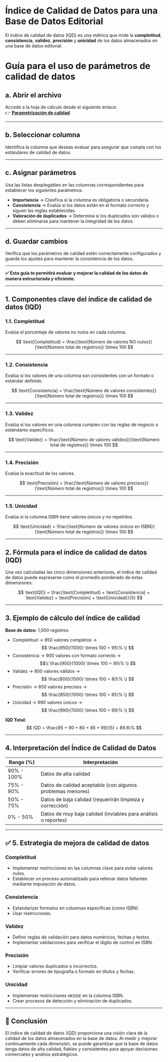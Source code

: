 
# Índice de Calidad de Datos para una Base de Datos Editorial

El índice de calidad de datos (IQD) es una métrica que mide la **completitud**, **consistencia**, **validez**, **precisión** y **unicidad** de los datos almacenados en una base de datos editorial.


# Guía para el uso de parámetros de calidad de datos

## a. Abrir el archivo
Accede a la hoja de cálculo desde el siguiente enlace:  
👉 [**Parametrización de calidad**](https://docs.google.com/spreadsheets/d/1pPO_obkfmVQWzPJz8hAdkly9GrDG-SgA_NEvTtR2jlY/edit?usp=sharing)  

---

## b. Seleccionar columna
Identifica la columna que deseas evaluar para asegurar que cumpla con los estándares de calidad de datos.

---

## c. Asignar parámetros
Usa las listas desplegables en las columnas correspondientes para establecer los siguientes parámetros:

- **Importancia** → Clasifica si la columna es obligatoria o secundaria.  
- **Consistencia** → Evalúa si los datos están en el formato correcto y siguen las reglas establecidas.  
- **Valoración de duplicados** → Determina si los duplicados son válidos o deben eliminarse para mantener la integridad de los datos.  

---

## d. Guardar cambios
Verifica que los parámetros de calidad estén correctamente configurados y guarda los ajustes para mantener la consistencia de los datos.  

---

**✅ Esta guía te permitirá evaluar y mejorar la calidad de los datos de manera estructurada y eficiente.**



---
## 1. Componentes clave del índice de calidad de datos (IQD)

### 1.1. Completitud
Evalúa el porcentaje de valores no nulos en cada columna.

$$ 
\text{Completitud} = \frac{\text{Número de valores NO nulos}}{\text{Número total de registros}} \times 100
$$ 

---

### 1.2. Consistencia
Evalúa si los valores de una columna son consistentes con un formato o estándar definido.

$$ 
\text{Consistencia} = \frac{\text{Número de valores consistentes}}{\text{Número total de registros}} \times 100
$$

---

### 1.3. Validez
Evalúa si los valores en una columna cumplen con las reglas de negocio o estándares específicos.

$$ 
\text{Validez} = \frac{\text{Número de valores válidos}}{\text{Número total de registros}} \times 100
$$

---

### 1.4. Precisión
Evalúa la exactitud de los valores.

$$ 
\text{Precisión} = \frac{\text{Número de valores precisos}}{\text{Número total de registros}} \times 100
$$

---

### 1.5. Unicidad
Evalúa si la columna ISBN tiene valores únicos y no repetidos.

$$ 
\text{Unicidad} = \frac{\text{Número de valores únicos en ISBN}}{\text{Número total de registros}} \times 100
$$ 

---

## 2. Fórmula para el índice de calidad de datos (IQD)
Una vez calculadas las cinco dimensiones anteriores, el índice de calidad de datos puede expresarse como el promedio ponderado de estas dimensiones:

$$
\text{IQD} = \frac{\text{Completitud} + \text{Consistencia} + \text{Validez} + \text{Precisión} + \text{Unicidad}}{5}
$$ 

---

## 3. Ejemplo de cálculo del índice de calidad
**Base de datos:** 1,000 registros

- Completitud → 950 valores completos → $$ \frac{950}{1000} \times 100 = 95\% \) $$  
- Consistencia → 900 valores con formato correcto → $$\( \frac{900}{1000} \times 100 = 90\% \) $$  
- Validez → 800 valores válidos → $$ \frac{800}{1000} \times 100 = 80\% \) $$  
- Precisión → 850 valores precisos → $$ \frac{850}{1000} \times 100 = 85\% \) $$    
- Unicidad → 990 valores únicos → $$ \frac{990}{1000} \times 100 = 99\% \) $$    

**IQD Total:**  
$$ 
IQD = \frac{95 + 90 + 80 + 85 + 99}{5} = 89.8\%
$$ 

---

## 4. Interpretación del Índice de Calidad de Datos

| Rango (%) | Interpretación |
|-----------|----------------|
| 90% - 100% | Datos de alta calidad |
| 75% - 90% | Datos de calidad aceptable (con algunos problemas menores) |
| 50% - 75% | Datos de baja calidad (requerirán limpieza y corrección) |
| 0% - 50% | Datos de muy baja calidad (inviables para análisis o reportes) |

---

## ✅ 5. Estrategia de mejora de calidad de datos
### **Completitud**
- Implementar restricciones en las columnas clave para evitar valores nulos.  
- Establecer un proceso automatizado para rellenar datos faltantes mediante imputación de datos.  

### **Consistencia**
- Estandarizar formatos en columnas específicas (como ISBN).  
- Usar restricciones.  

### **Validez**
- Definir reglas de validación para datos numéricos, fechas y textos.  
- Implementar validaciones para verificar el dígito de control en ISBN.  

### **Precisión**
- Limpiar valores duplicados o incorrectos.  
- Verificar errores de tipografía o formato en títulos y fechas.  

### **Unicidad**
- Implementar restricciones `UNIQUE` en la columna ISBN.  
- Crear procesos de detección y eliminación de duplicados.  

---

## 🎯 **Conclusión**
El índice de calidad de datos (IQD) proporciona una visión clara de la calidad de los datos almacenados en la base de datos. Al medir y mejorar continuamente cada dimensión, se puede garantizar que la base de datos tenga datos de alta calidad, fiables y consistentes para apoyar decisiones comerciales y análisis estratégicos.
